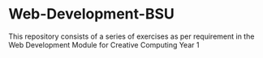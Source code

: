 # Web-Development-BSU

This repository consists of a series of exercises as per requirement in the Web Development Module for Creative Computing Year 1
